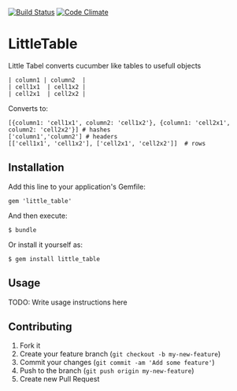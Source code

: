 [![Build Status](https://travis-ci.org/jankeesvw/little_table.png)](https://travis-ci.org/jankeesvw/little_table)
[![Code Climate](https://codeclimate.com/github/jankeesvw/little_table.png)](https://codeclimate.com/github/jankeesvw/little_table)

# LittleTable

Little Tabel converts cucumber like tables to usefull objects

    | column1 | column2  |
    | cell1x1  | cell1x2 |
    | cell2x1  | cell2x2 |

Converts to:

    [{column1: 'cell1x1', column2: 'cell1x2'}, {column1: 'cell2x1', column2: 'cell2x2'}] # hashes
    ['column1','column2'] # headers
    [['cell1x1', 'cell1x2'], ['cell2x1', 'cell2x2']]  # rows    
  

## Installation

Add this line to your application's Gemfile:

    gem 'little_table'

And then execute:

    $ bundle

Or install it yourself as:

    $ gem install little_table

## Usage

TODO: Write usage instructions here

## Contributing

1. Fork it
2. Create your feature branch (`git checkout -b my-new-feature`)
3. Commit your changes (`git commit -am 'Add some feature'`)
4. Push to the branch (`git push origin my-new-feature`)
5. Create new Pull Request
